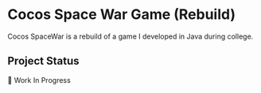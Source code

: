 # Cocos Space War Game (Rebuild)

Cocos SpaceWar is a rebuild of a game I developed in Java during college.

## Project Status

🚧 Work In Progress

